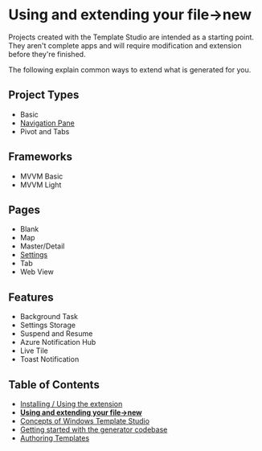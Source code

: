 ﻿# Using and extending your file->new

Projects created with the Template Studio are intended as a starting point. They aren't complete apps and will require modification and extension before they're finished.

The following explain common ways to extend what is generated for you.

## Project Types

* Basic
* [Navigation Pane](projectTypes/navigationpane.md)
* Pivot and Tabs

## Frameworks

* MVVM Basic
* MVVM Light

## Pages

* Blank
* Map
* Master/Detail
* [Settings](pages/settings.md)
* Tab
* Web View

## Features

* Background Task
* Settings Storage
* Suspend and Resume
* Azure Notification Hub
* Live Tile
* Toast Notification

## Table of Contents

* [Installing / Using the extension](getting-started-extension.md)
* [**Using and extending your file->new**](getting-started-endusers.md)
* [Concepts of Windows Template Studio](readme.md)
* [Getting started with the generator codebase](getting-started-developers.md)
* [Authoring Templates](templates.md)
